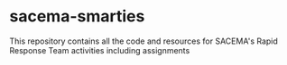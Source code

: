 # sacema-smarties
This repository contains all the code and resources for SACEMA's Rapid Response Team activities including assignments
